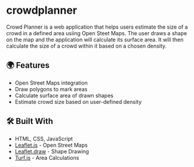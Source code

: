 # crowdplanner

Crowd Planner is a web application that helps users estimate the size of a crowd in a defined area usiing Open Steet Maps.
The user draws a shape on the map and the application will calculate its surface area. It will then calculate the size of a crowd within it based on a chosen density.

## 🌍 Features

- Open Street Maps integration
- Draw polygons to mark areas
- Calculate surface area of drawn shapes
- Estimate crowd size based on user-defined density

## 🛠️ Built With

- HTML, CSS, JavaScript
- [Leaflet.js](https://leafletjs.com/) - Open Street Maps
- [Leaflet.draw](https://github.com/Leaflet/Leaflet.draw) - Shape Drawing
- [Turf.js](https://turfjs.org/) - Area Calculations
